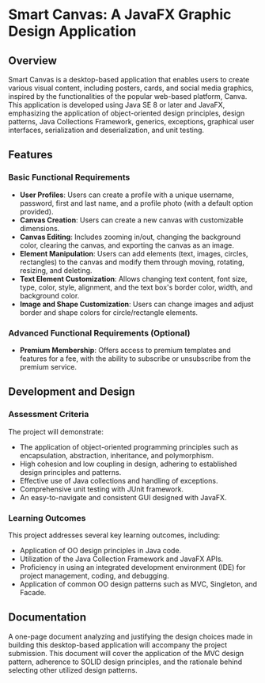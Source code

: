 # Smart Canvas: A JavaFX Graphic Design Application

## Overview

Smart Canvas is a desktop-based application that enables users to create various visual content, including posters, cards, and social media graphics, inspired by the functionalities of the popular web-based platform, Canva. This application is developed using Java SE 8 or later and JavaFX, emphasizing the application of object-oriented design principles, design patterns, Java Collections Framework, generics, exceptions, graphical user interfaces, serialization and deserialization, and unit testing.

## Features

### Basic Functional Requirements

- **User Profiles**: Users can create a profile with a unique username, password, first and last name, and a profile photo (with a default option provided).
- **Canvas Creation**: Users can create a new canvas with customizable dimensions.
- **Canvas Editing**: Includes zooming in/out, changing the background color, clearing the canvas, and exporting the canvas as an image.
- **Element Manipulation**: Users can add elements (text, images, circles, rectangles) to the canvas and modify them through moving, rotating, resizing, and deleting.
- **Text Element Customization**: Allows changing text content, font size, type, color, style, alignment, and the text box's border color, width, and background color.
- **Image and Shape Customization**: Users can change images and adjust border and shape colors for circle/rectangle elements.

### Advanced Functional Requirements (Optional)

- **Premium Membership**: Offers access to premium templates and features for a fee, with the ability to subscribe or unsubscribe from the premium service.

## Development and Design

### Assessment Criteria

The project will demonstrate:
- The application of object-oriented programming principles such as encapsulation, abstraction, inheritance, and polymorphism.
- High cohesion and low coupling in design, adhering to established design principles and patterns.
- Effective use of Java collections and handling of exceptions.
- Comprehensive unit testing with JUnit framework.
- An easy-to-navigate and consistent GUI designed with JavaFX.

### Learning Outcomes

This project addresses several key learning outcomes, including:
- Application of OO design principles in Java code.
- Utilization of the Java Collection Framework and JavaFX APIs.
- Proficiency in using an integrated development environment (IDE) for project management, coding, and debugging.
- Application of common OO design patterns such as MVC, Singleton, and Facade.


## Documentation

A one-page document analyzing and justifying the design choices made in building this desktop-based application will accompany the project submission. This document will cover the application of the MVC design pattern, adherence to SOLID design principles, and the rationale behind selecting other utilized design patterns.

